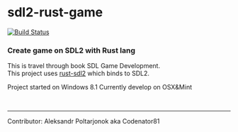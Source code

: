# sdl2-rust-game
[![Build Status](https://travis-ci.org/Codenator81/sdl2-rust-game.png?branch=master)](https://travis-ci.org/Codenator81/sdl2-rust-game)
<br>
<h3>Create game on SDL2 with Rust lang</h3>

This is travel through book SDL Game Development.<br>
This project uses [rust-sdl2](https://github.com/AngryLawyer/rust-sdl2) which binds to SDL2.<br>

Project started on Windows 8.1
Currently develop on OSX&Mint

<br>
<hr>
Contributor:
Aleksandr Poltarjonok aka Codenator81

<br>